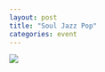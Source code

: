 ```yaml
---
layout: post
title: "Soul Jazz Pop"
categories: event
---
```

![](https://pics.livejournal.com/quillcraft/pic/000y8yq4)

